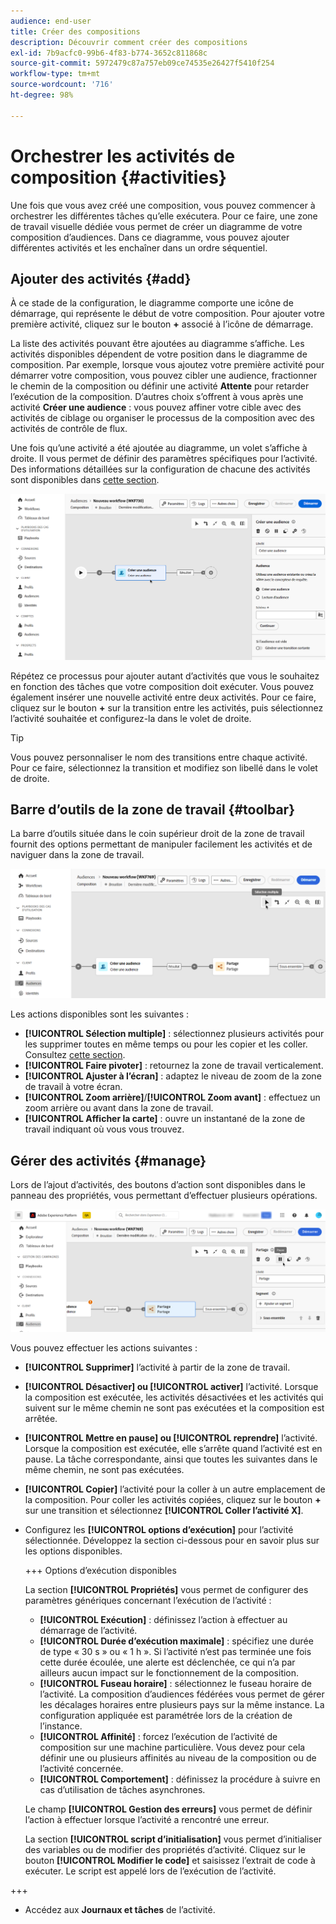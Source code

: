 ```yaml
---
audience: end-user
title: Créer des compositions
description: Découvrir comment créer des compositions
exl-id: 7b9acfc0-99b6-4f83-b774-3652c811868c
source-git-commit: 5972479c87a757eb09ce74535e26427f5410f254
workflow-type: tm+mt
source-wordcount: '716'
ht-degree: 98%

---
```


# Orchestrer les activités de composition {#activities}

Une fois que vous avez créé une composition, vous pouvez commencer à orchestrer les différentes tâches qu’elle exécutera. Pour ce faire, une zone de travail visuelle dédiée vous permet de créer un diagramme de votre composition d’audiences. Dans ce diagramme, vous pouvez ajouter différentes activités et les enchaîner dans un ordre séquentiel.

## Ajouter des activités {#add}

À ce stade de la configuration, le diagramme comporte une icône de démarrage, qui représente le début de votre composition. Pour ajouter votre première activité, cliquez sur le bouton **+** associé à l’icône de démarrage.

La liste des activités pouvant être ajoutées au diagramme s’affiche. Les activités disponibles dépendent de votre position dans le diagramme de composition. Par exemple, lorsque vous ajoutez votre première activité pour démarrer votre composition, vous pouvez cibler une audience, fractionner le chemin de la composition ou définir une activité **Attente** pour retarder l’exécution de la composition. D’autres choix s’offrent à vous après une activité **Créer une audience** : vous pouvez affiner votre cible avec des activités de ciblage ou organiser le processus de la composition avec des activités de contrôle de flux.

Une fois qu’une activité a été ajoutée au diagramme, un volet s’affiche à droite. Il vous permet de définir des paramètres spécifiques pour l’activité. Des informations détaillées sur la configuration de chacune des activités sont disponibles dans [cette section](activities/about-activities.md).

![](assets/composition-create-add.png)

Répétez ce processus pour ajouter autant d’activités que vous le souhaitez en fonction des tâches que votre composition doit exécuter. Vous pouvez également insérer une nouvelle activité entre deux activités. Pour ce faire, cliquez sur le bouton **+** sur la transition entre les activités, puis sélectionnez l’activité souhaitée et configurez-la dans le volet de droite.

>[!TIP]
>
>Vous pouvez personnaliser le nom des transitions entre chaque activité. Pour ce faire, sélectionnez la transition et modifiez son libellé dans le volet de droite.

## Barre d’outils de la zone de travail {#toolbar}

La barre d’outils située dans le coin supérieur droit de la zone de travail fournit des options permettant de manipuler facilement les activités et de naviguer dans la zone de travail.

![](assets/canvas-toolbar.png)

Les actions disponibles sont les suivantes :

* **[!UICONTROL Sélection multiple]** : sélectionnez plusieurs activités pour les supprimer toutes en même temps ou pour les copier et les coller. Consultez [cette section](#copy).
* **[!UICONTROL Faire pivoter]** : retournez la zone de travail verticalement.
* **[!UICONTROL Ajuster à l’écran]** : adaptez le niveau de zoom de la zone de travail à votre écran.
* **[!UICONTROL Zoom arrière]**/**[!UICONTROL Zoom avant]** : effectuez un zoom arrière ou avant dans la zone de travail.
* **[!UICONTROL Afficher la carte]** : ouvre un instantané de la zone de travail indiquant où vous vous trouvez.

## Gérer des activités {#manage}

Lors de l’ajout d’activités, des boutons d’action sont disponibles dans le panneau des propriétés, vous permettant d’effectuer plusieurs opérations.

![](assets/activity-actions.png)

Vous pouvez effectuer les actions suivantes :

* **[!UICONTROL Supprimer]** l’activité à partir de la zone de travail.
* **[!UICONTROL Désactiver] ou [!UICONTROL activer]** l’activité. Lorsque la composition est exécutée, les activités désactivées et les activités qui suivent sur le même chemin ne sont pas exécutées et la composition est arrêtée.
* **[!UICONTROL Mettre en pause] ou [!UICONTROL reprendre]** l’activité. Lorsque la composition est exécutée, elle s’arrête quand l’activité est en pause. La tâche correspondante, ainsi que toutes les suivantes dans le même chemin, ne sont pas exécutées.
* **[!UICONTROL Copier]** l’activité pour la coller à un autre emplacement de la composition. Pour coller les activités copiées, cliquez sur le bouton **+** sur une transition et sélectionnez **[!UICONTROL Coller l’activité X]**.<!-- cannot copy multiple activities ? cannot paste in another composition?-->
* Configurez les **[!UICONTROL options d’exécution]** pour l’activité sélectionnée. Développez la section ci-dessous pour en savoir plus sur les options disponibles.

  +++ Options d’exécution disponibles

  La section **[!UICONTROL Propriétés]** vous permet de configurer des paramètres génériques concernant l’exécution de l’activité :

   * **[!UICONTROL Exécution]** : définissez l’action à effectuer au démarrage de l’activité.
   * **[!UICONTROL Durée d’exécution maximale]** : spécifiez une durée de type « 30 s » ou « 1 h ». Si l’activité n’est pas terminée une fois cette durée écoulée, une alerte est déclenchée, ce qui n’a par ailleurs aucun impact sur le fonctionnement de la composition.
   * **[!UICONTROL Fuseau horaire]** : sélectionnez le fuseau horaire de l’activité. La composition d’audiences fédérées vous permet de gérer les décalages horaires entre plusieurs pays sur la même instance. La configuration appliquée est paramétrée lors de la création de l’instance.
   * **[!UICONTROL Affinité]** : forcez l’exécution de l’activité de composition sur une machine particulière. Vous devez pour cela définir une ou plusieurs affinités au niveau de la composition ou de l’activité concernée.
   * **[!UICONTROL Comportement]** : définissez la procédure à suivre en cas d’utilisation de tâches asynchrones.

  Le champ **[!UICONTROL Gestion des erreurs]** vous permet de définir l’action à effectuer lorsque l’activité a rencontré une erreur.

  La section **[!UICONTROL script d’initialisation]** vous permet d’initialiser des variables ou de modifier des propriétés d’activité. Cliquez sur le bouton **[!UICONTROL Modifier le code]** et saisissez l’extrait de code à exécuter. Le script est appelé lors de l’exécution de l’activité.

+++

* Accédez aux **Journaux et tâches** de l’activité.
